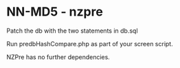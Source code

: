 NN-MD5 - nzpre
======

Patch the db with the two statements in db.sql

Run predbHashCompare.php as part of your screen script.

NZPre has no further dependencies.

